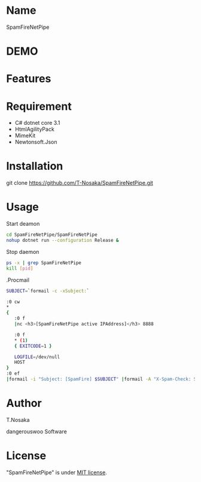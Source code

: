 # Name

SpamFireNetPipe


# DEMO


# Features


# Requirement

* C# dotnet core 3.1
* HtmlAgilityPack
* MimeKit
* Newtonsoft.Json

# Installation

git clone https://github.com/T-Nosaka/SpamFireNetPipe.git


# Usage

Start deamon<br>

```bash
cd SpamFireNetPipe/SpamFireNetPipe
nohup dotnet run --configuration Release &
```

Stop daemon<br>
```bash
ps -x | grep SpamFireNetPipe
kill [pid]
```

.Procmail<br>
```bash
SUBJECT=`formail -c -xSubject:`

:0 cw
*
{
   :0 f
   |nc <h3>[SpamFireNetPipe active IPAddress]</h3> 8888

   :0 f
   * (1)
   { EXITCODE=1 }

   LOGFILE=/dev/null
   HOST
}
:0 ef
|formail -i "Subject: [SpamFire] $SUBJECT" |formail -A "X-Spam-Check: SpamFire"
```

# Author

T.Nosaka

dangerouswoo Software

# License

"SpamFireNetPipe" is under [MIT license](https://en.wikipedia.org/wiki/MIT_License).

